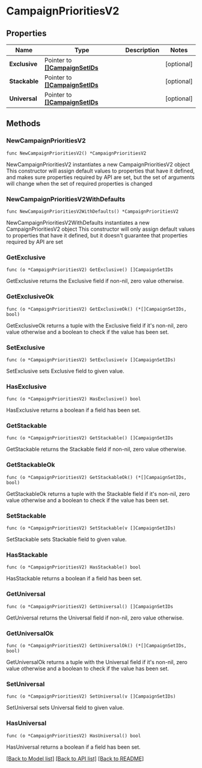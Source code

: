 # CampaignPrioritiesV2

## Properties

Name | Type | Description | Notes
------------ | ------------- | ------------- | -------------
**Exclusive** | Pointer to [**[]CampaignSetIDs**](CampaignSetIDs.md) |  | [optional] 
**Stackable** | Pointer to [**[]CampaignSetIDs**](CampaignSetIDs.md) |  | [optional] 
**Universal** | Pointer to [**[]CampaignSetIDs**](CampaignSetIDs.md) |  | [optional] 

## Methods

### NewCampaignPrioritiesV2

`func NewCampaignPrioritiesV2() *CampaignPrioritiesV2`

NewCampaignPrioritiesV2 instantiates a new CampaignPrioritiesV2 object
This constructor will assign default values to properties that have it defined,
and makes sure properties required by API are set, but the set of arguments
will change when the set of required properties is changed

### NewCampaignPrioritiesV2WithDefaults

`func NewCampaignPrioritiesV2WithDefaults() *CampaignPrioritiesV2`

NewCampaignPrioritiesV2WithDefaults instantiates a new CampaignPrioritiesV2 object
This constructor will only assign default values to properties that have it defined,
but it doesn't guarantee that properties required by API are set

### GetExclusive

`func (o *CampaignPrioritiesV2) GetExclusive() []CampaignSetIDs`

GetExclusive returns the Exclusive field if non-nil, zero value otherwise.

### GetExclusiveOk

`func (o *CampaignPrioritiesV2) GetExclusiveOk() (*[]CampaignSetIDs, bool)`

GetExclusiveOk returns a tuple with the Exclusive field if it's non-nil, zero value otherwise
and a boolean to check if the value has been set.

### SetExclusive

`func (o *CampaignPrioritiesV2) SetExclusive(v []CampaignSetIDs)`

SetExclusive sets Exclusive field to given value.

### HasExclusive

`func (o *CampaignPrioritiesV2) HasExclusive() bool`

HasExclusive returns a boolean if a field has been set.

### GetStackable

`func (o *CampaignPrioritiesV2) GetStackable() []CampaignSetIDs`

GetStackable returns the Stackable field if non-nil, zero value otherwise.

### GetStackableOk

`func (o *CampaignPrioritiesV2) GetStackableOk() (*[]CampaignSetIDs, bool)`

GetStackableOk returns a tuple with the Stackable field if it's non-nil, zero value otherwise
and a boolean to check if the value has been set.

### SetStackable

`func (o *CampaignPrioritiesV2) SetStackable(v []CampaignSetIDs)`

SetStackable sets Stackable field to given value.

### HasStackable

`func (o *CampaignPrioritiesV2) HasStackable() bool`

HasStackable returns a boolean if a field has been set.

### GetUniversal

`func (o *CampaignPrioritiesV2) GetUniversal() []CampaignSetIDs`

GetUniversal returns the Universal field if non-nil, zero value otherwise.

### GetUniversalOk

`func (o *CampaignPrioritiesV2) GetUniversalOk() (*[]CampaignSetIDs, bool)`

GetUniversalOk returns a tuple with the Universal field if it's non-nil, zero value otherwise
and a boolean to check if the value has been set.

### SetUniversal

`func (o *CampaignPrioritiesV2) SetUniversal(v []CampaignSetIDs)`

SetUniversal sets Universal field to given value.

### HasUniversal

`func (o *CampaignPrioritiesV2) HasUniversal() bool`

HasUniversal returns a boolean if a field has been set.


[[Back to Model list]](../README.md#documentation-for-models) [[Back to API list]](../README.md#documentation-for-api-endpoints) [[Back to README]](../README.md)


